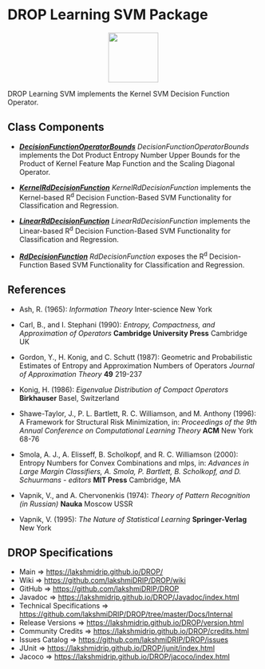# DROP Learning SVM Package

<p align="center"><img src="https://github.com/lakshmiDRIP/DROP/blob/master/DRIP_Logo.gif?raw=true" width="100"></p>

DROP Learning SVM implements the Kernel SVM Decision Function Operator.

## Class Components

 * [***DecisionFunctionOperatorBounds***](https://github.com/lakshmiDRIP/DROP/tree/master/src/main/java/org/drip/learning/svm/DecisionFunctionOperatorBounds.java)
 <i>DecisionFunctionOperatorBounds</i> implements the Dot Product Entropy Number Upper Bounds for the Product
 of Kernel Feature Map Function and the Scaling Diagonal Operator.

 * [***KernelRdDecisionFunction***](https://github.com/lakshmiDRIP/DROP/tree/master/src/main/java/org/drip/learning/svm/KernelRdDecisionFunction.java)
 <i>KernelRdDecisionFunction</i> implements the Kernel-based R<sup>d</sup> Decision Function-Based SVM
 Functionality for Classification and Regression.

 * [***LinearRdDecisionFunction***](https://github.com/lakshmiDRIP/DROP/tree/master/src/main/java/org/drip/learning/svm/LinearRdDecisionFunction.java)
 <i>LinearRdDecisionFunction</i> implements the Linear-based R<sup>d</sup> Decision Function-Based SVM
 Functionality for Classification and Regression.

 * [***RdDecisionFunction***](https://github.com/lakshmiDRIP/DROP/tree/master/src/main/java/org/drip/learning/svm/RdDecisionFunction.java)
 <i>RdDecisionFunction</i> exposes the R<sup>d</sup> Decision-Function Based SVM Functionality for
 Classification and Regression.


## References

 * Ash, R. (1965): <i>Information Theory</i> Inter-science</b> New York

 * Carl, B., and I. Stephani (1990): <i>Entropy, Compactness, and Approximation of Operators</i> <b>Cambridge
 University Press</b> Cambridge UK

 * Gordon, Y., H. Konig, and C. Schutt (1987): Geometric and Probabilistic Estimates of Entropy and
 Approximation Numbers of Operators <i>Journal of Approximation Theory</i> <b>49</b> 219-237

 * Konig, H. (1986): <i>Eigenvalue Distribution of Compact Operators</i> <b>Birkhauser</b> Basel, Switzerland

 * Shawe-Taylor, J., P. L. Bartlett, R. C. Williamson, and M. Anthony (1996): A Framework for Structural Risk
 Minimization, in: <i>Proceedings of the 9th Annual Conference on Computational Learning Theory</i>
 <b>ACM</b> New York 68-76

 * Smola, A. J., A. Elisseff, B. Scholkopf, and R. C. Williamson (2000): Entropy Numbers for Convex
 Combinations and mlps, in: <i>Advances in Large Margin Classifiers, A. Smola, P. Bartlett, B. Scholkopf, and
 D. Schuurmans - editors</i> <b>MIT Press</b> Cambridge, MA

 * Vapnik, V., and A. Chervonenkis (1974): <i>Theory of Pattern Recognition (in Russian)</i> <b>Nauka</b>
 Moscow USSR

 * Vapnik, V. (1995): <i>The Nature of Statistical Learning</i> <b>Springer-Verlag</b> New York


## DROP Specifications

 * Main                     => https://lakshmidrip.github.io/DROP/
 * Wiki                     => https://github.com/lakshmiDRIP/DROP/wiki
 * GitHub                   => https://github.com/lakshmiDRIP/DROP
 * Javadoc                  => https://lakshmidrip.github.io/DROP/Javadoc/index.html
 * Technical Specifications => https://github.com/lakshmiDRIP/DROP/tree/master/Docs/Internal
 * Release Versions         => https://lakshmidrip.github.io/DROP/version.html
 * Community Credits        => https://lakshmidrip.github.io/DROP/credits.html
 * Issues Catalog           => https://github.com/lakshmiDRIP/DROP/issues
 * JUnit                    => https://lakshmidrip.github.io/DROP/junit/index.html
 * Jacoco                   => https://lakshmidrip.github.io/DROP/jacoco/index.html
